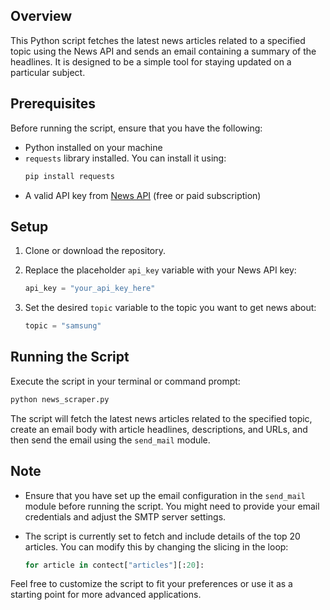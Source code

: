 ## Overview

This Python script fetches the latest news articles related to a specified topic using the News API and sends an email containing a summary of the headlines. It is designed to be a simple tool for staying updated on a particular subject.

## Prerequisites

Before running the script, ensure that you have the following:

- Python installed on your machine
- `requests` library installed. You can install it using:
  ```bash
  pip install requests
  ```
- A valid API key from [News API](https://newsapi.org/) (free or paid subscription)

## Setup

1. Clone or download the repository.

2. Replace the placeholder `api_key` variable with your News API key:
    ```python
    api_key = "your_api_key_here"
    ```

3. Set the desired `topic` variable to the topic you want to get news about:
    ```python
    topic = "samsung"
    ```

## Running the Script

Execute the script in your terminal or command prompt:
```bash
python news_scraper.py
```

The script will fetch the latest news articles related to the specified topic, create an email body with article headlines, descriptions, and URLs, and then send the email using the `send_mail` module.

## Note

- Ensure that you have set up the email configuration in the `send_mail` module before running the script. You might need to provide your email credentials and adjust the SMTP server settings.

- The script is currently set to fetch and include details of the top 20 articles. You can modify this by changing the slicing in the loop:
    ```python
    for article in contect["articles"][:20]:
    ```

Feel free to customize the script to fit your preferences or use it as a starting point for more advanced applications.
